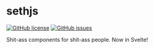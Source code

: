 # sethjs

[![GitHub license](https://img.shields.io/github/license/knightss27/sethjs?style=for-the-badge)](https://github.com/knightss27/sethjs/blob/master/LICENSE)
[![GitHub issues](https://img.shields.io/github/issues/knightss27/sethjs?style=for-the-badge)](https://github.com/knightss27/sethjs/issues)

Shit-ass components for shit-ass people. Now in Svelte!
